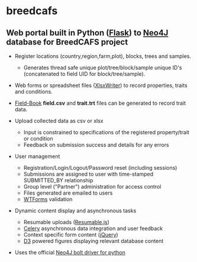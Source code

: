 # breedcafs

## Web portal built in Python ([Flask](https://github.com/pallets/flask)) to [Neo4J](https://github.com/neo4j/neo4j) database for BreedCAFS project  
 * Register locations (country,region,farm,plot), blocks, trees and samples.
   * Generates thread safe unique plot/tree/block/sample unique ID's (concatenated to field UID for block/tree/sample).
 * Web forms or spreadsheet files ([XlsxWriter](https://github.com/jmcnamara/XlsxWriter)) to record properties, traits and conditions.
 * [Field-Book](https://github.com/PhenoApps/Field-Book) **field.csv** and **trait.trt** files can be generated to record trait data.
 * Upload collected data as csv or xlsx
   * Input is constrained to specifications of the registered property/trait or condition
   * Feedback on submission success and details for any errors

 * User management
   * Registration/Login/Logout/Password reset (including sessions)
   * Submissions are assigned to user with time-stamped SUBMITTED_BY relationship
   * Group level ("Partner") administration for access control
   * Files generated are emailed to users
   * [WTForms](https://github.com/wtforms/wtforms) validation
 * Dynamic content display and asynchronous tasks
   * Resumable uploads ([Resumable.js](https://github.com/23/resumable.js/))
   * [Celery](https://github.com/celery/celery) asynchronous data integration and user feedback 
   * Context specific form content ([jQuery](https://github.com/jquery/jquery))
   * [D3](https://github.com/d3/d3) powered figures displaying relevant database content
 * Uses the official [Neo4J bolt driver for python](https://github.com/neo4j/neo4j-python-driver)

